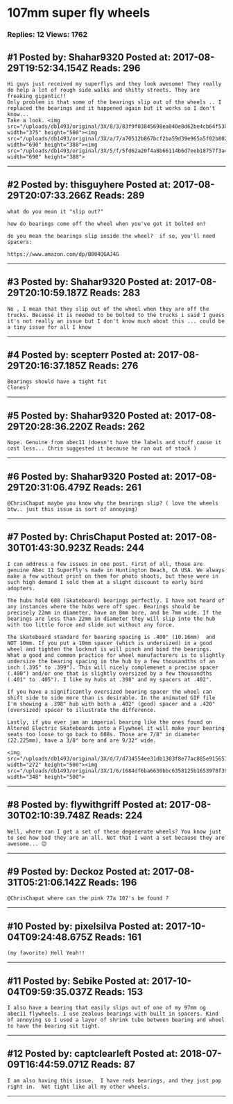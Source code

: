 # 107mm super fly wheels

### Replies: 12 Views: 1762

## \#1 Posted by: Shahar9320 Posted at: 2017-08-29T19:52:34.154Z Reads: 296

```
Hi guys just received my superflys and they look awesome! They really do help a lot of rough side walks and shitty streets. They are freaking gigantic!!
Only problem is that some of the bearings slip out of the wheels .. I replaced the bearings and it happened again but it works so I don't know...
Take a look. <img src="/uploads/db1493/original/3X/8/3/83f9f03845698ea040e8d62be4cb64f530cdb4cb.JPG" width="375" height="500"><img src="/uploads/db1493/original/3X/a/7/a70512b867bcf2ba59d39e965a5f02b8021efd4b.JPG" width="690" height="388"><img src="/uploads/db1493/original/3X/5/f/5fd62a20f4a8b66114b6d7eeb18757f3a42fad71.JPG" width="690" height="388">
```

---
## \#2 Posted by: thisguyhere Posted at: 2017-08-29T20:07:33.266Z Reads: 289

```
what do you mean it "slip out?"

how do bearings come off the wheel when you've got it bolted on?

do you mean the bearings slip inside the wheel?  if so, you'll need spacers:

https://www.amazon.com/dp/B004QGAJ4G
```

---
## \#3 Posted by: Shahar9320 Posted at: 2017-08-29T20:10:59.187Z Reads: 283

```
No , I mean that they slip out of the wheel when they are off the trucks. Because it is needed to be bolted to the trucks i said I guess it's not really an issue but I don't know much about this ... could be a tiny issue for all I know
```

---
## \#4 Posted by: scepterr Posted at: 2017-08-29T20:16:37.185Z Reads: 276

```
Bearings should have a tight fit
Clones?
```

---
## \#5 Posted by: Shahar9320 Posted at: 2017-08-29T20:28:36.220Z Reads: 262

```
Nope. Genuine from abec11 (doesn't have the labels and stuff cause it cost less... Chris suggested it because he ran out of stock )
```

---
## \#6 Posted by: Shahar9320 Posted at: 2017-08-29T20:31:06.479Z Reads: 261

```
@ChrisChaput maybe you know why the bearings slip? ( love the wheels btw.. just this issue is sort of annoying)
```

---
## \#7 Posted by: ChrisChaput Posted at: 2017-08-30T01:43:30.923Z Reads: 244

```
I can address a few issues in one post. First of all, those are genuine Abec 11 SuperFly's made in Huntington Beach, CA USA. We always make a few without print on them for photo shoots, but these were in such high demand I sold them at a slight discount to early bird adopters. 

The hubs hold 608 (Skateboard) bearings perfectly. I have not heard of any instances where the hubs were off spec. Bearings should be precisely 22mm in diameter, have an 8mm bore, and be 7mm wide. If the bearings are less than 22mm in diameter they will slip into the hub with too little force and slide out without any force.

The skateboard standard for bearing spacing is .400" (10.16mm)  and NOT 10mm. If you put a 10mm spacer (which is undersized) in a good wheel and tighten the locknut is will pinch and bind the bearings. What a good and common practice for wheel manufacturers is to slightly undersize the bearing spacing in the hub by a few thousandths of an inch (.395" to .399"). This will nicely complemenet a precise spacer (.400") and/or one that is slightly oversized by a few thousandths (.401" to .405"). I like my hubs at .398" and my spacers at .402". 

If you have a significantly oversized bearing spacer the wheel can shift side to side more than is desirable. In the animated GIF file I'm showing a .398" hub with both a .402" (good) spacer and a .420" (oversized) spacer to illustrate the difference.

Lastly, if you ever jam an imperial bearing like the ones found on Altered Electric Skateboards into a Flywheel it will make your bearing seats too loose to go back to 608s. Those are 7/8" in diameter (22.225mm), have a 3/8" bore and are 9/32" wide.

<img src="/uploads/db1493/original/3X/d/7/d734554ee31db1303f8e77ac885e91565732df23.gif" width="272" height="500"><img src="/uploads/db1493/original/3X/1/6/1684df6ba6630bbc6358125b1653978f39f52a3c.jpg" width="348" height="500">
```

---
## \#8 Posted by: flywithgriff Posted at: 2017-08-30T02:10:39.748Z Reads: 224

```
Well, where can I get a set of these degenerate wheels? You know just to see how bad they are an all. Not that I want a set because they are awesome... 😉
```

---
## \#9 Posted by: Deckoz Posted at: 2017-08-31T05:21:06.142Z Reads: 196

```
@ChrisChaput where can the pink 77a 107's be found ?
```

---
## \#10 Posted by: pixelsilva Posted at: 2017-10-04T09:24:48.675Z Reads: 161

```
(my favorite) Hell Yeah!!
```

---
## \#11 Posted by: Sebike Posted at: 2017-10-04T09:59:35.037Z Reads: 153

```
I also have a bearing that easily slips out of one of my 97mm og abec11 flywheels. I use zealous bearings with built in spacers. Kind of annoying so I used a layer of shrink tube between bearing and wheel to have the bearing sit tight.
```

---
## \#12 Posted by: captclearleft Posted at: 2018-07-09T16:44:59.071Z Reads: 87

```
I am also having this issue.  I have reds bearings, and they just pop right in.  Not tight like all my other wheels.
```

---
